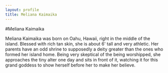 ```yaml
---
layout: profile
title: Meliana Kaimaika
---
```


#Meliana Kaimaika  

Meliana Kaimaika was born on Oahu, Hawaii, right in the middle of the island. Blessed with rich tan skin, she is about 6' tall and very athletic. Her parents have an odd shrine to supposedly a deity greater than the ones who formed her island home. Being very skeptical of the being worshipped, she approaches the tiny alter one day and sits in front of it, watching it for this grand goddess to show herself before her to make her believe.
